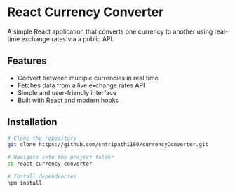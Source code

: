 #  React Currency Converter

A simple React application that converts one currency to another using real-time exchange rates via a public API.

##  Features

- Convert between multiple currencies in real time
- Fetches data from a live exchange rates API
- Simple and user-friendly interface
- Built with React and modern hooks


##  Installation

```bash
# Clone the repository
git clone https://github.com/sntripathi180/currencyConverter.git

# Navigate into the project folder
cd react-currency-converter

# Install dependencies
npm install
